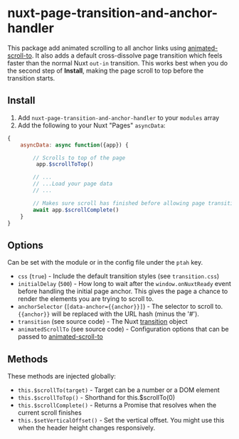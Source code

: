 # nuxt-page-transition-and-anchor-handler

This package add animated scrolling to all anchor links using [animated-scroll-to](https://github.com/Stanko/animated-scroll-to).  It also adds a default cross-dissolve page transition which feels faster than the normal Nuxt `out-in` transition.  This works best when you do the second step of **Install**, making the page scroll to top before the transition starts.

## Install

1. Add `nuxt-page-transition-and-anchor-handler` to your `modules` array
2. Add the following to your Nuxt "Pages" `asyncData`:
```js
{
	asyncData: async function({app}) {

		// Scrolls to top of the page
		 app.$scrollToTop()

		// ...
		// ...Load your page data
		// ...

		// Makes sure scroll has finished before allowing page transition to start
		await app.$scrollComplete()
	}
}
```

## Options

Can be set with the module or in the config file under the `ptah` key.

- `css` (`true`) - Include the default transition styles (see `transition.css`)
- `initialDelay` (`500`) - How long to wait after the `window.onNuxtReady` event before handling the initial page anchor.  This gives the page a chance to render the elements you are trying to scroll to.
- `anchorSelector` (`[data-anchor={{anchor}}]`) - The selector to scroll to. `{{anchor}}` will be replaced with the URL hash (minus the '#').
- `transition` (see source code) - The Nuxt [transition](https://nuxtjs.org/api/configuration-transition) object
- `animatedScrollTo` (see source code) - Configuration options that can be passed to [animated-scroll-to](https://github.com/Stanko/animated-scroll-to)

## Methods

These methods are injected globally:

- `this.$scrollTo(target)` - Target can be a number or a DOM element
- `this.$scrollToTop()` - Shorthand for this.$scrollTo(0)
- `this.$scrollComplete()` - Returns a Promise that resolves when the current scroll finishes
- `this.$setVerticalOffset()` - Set the vertical offset. You might use this when the header height changes responsively.

